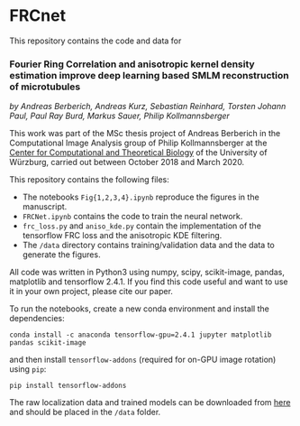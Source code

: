 # FRCnet

This repository contains the code and data for

### Fourier Ring Correlation and anisotropic kernel density estimation improve deep learning based SMLM reconstruction of microtubules

*by Andreas Berberich, Andreas Kurz, Sebastian Reinhard, Torsten Johann Paul, Paul Ray Burd, Markus Sauer, Philip Kollmannsberger*

This work was part of the MSc thesis project of Andreas Berberich in the Computational Image Analysis group of Philip Kollmannsberger at the [Center for Computational and Theoretical Biology](https://www.biozentrum.uni-wuerzburg.de/cctb/cctb/) of the University of Würzburg, carried out between October 2018 and March 2020.

This repository contains the following files:

- The notebooks `Fig{1,2,3,4}.ipynb` reproduce the figures in the manuscript.
- `FRCNet.ipynb` contains the code to train the neural network.
- `frc_loss.py` and `aniso_kde.py` contain the implementation of the tensorflow FRC loss and the anisotropic KDE filtering.
- The `/data` directory contains training/validation data and the data to generate the figures.

All code was written in Python3 using numpy, scipy, scikit-image, pandas, matplotlib and tensorflow 2.4.1. If you find this code useful and want to use it in your own project, please cite our paper.

To run the notebooks, create a new conda environment and install the dependencies:

`conda install -c anaconda tensorflow-gpu=2.4.1 jupyter matplotlib pandas scikit-image`

and then install `tensorflow-addons` (required for on-GPU image rotation) using `pip`:

`pip install tensorflow-addons`

The raw localization data and trained models can be downloaded from [here](https://drive.google.com/file/d/1SjAWtNEiLYu2My7Z2znpoEWxt3kskAea/view?usp=sharing) and should be placed in the `/data` folder.


